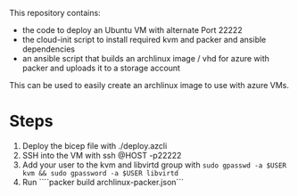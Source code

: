 This repository contains:
* the code to deploy an Ubuntu VM with alternate Port 22222
* the cloud-init script to install required kvm and packer and ansible dependencies
* an ansible script that builds an archlinux image / vhd for azure with packer and uploads it to a storage account

This can be used to easily create an archlinux image to use with azure VMs.

# Steps
1. Deploy the bicep file with ./deploy.azcli
2. SSH into the VM with ssh @HOST -p22222
3. Add your user to the kvm and libvirtd group with ```sudo gpasswd -a $USER kvm && sudo gpassword -a $USER libvirtd```
4. Run ````packer build archlinux-packer.json```